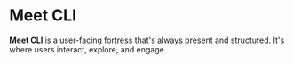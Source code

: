 # Meet CLI
**Meet CLI** is a user-facing fortress that's always present and structured. It's where users interact, explore, and engage
